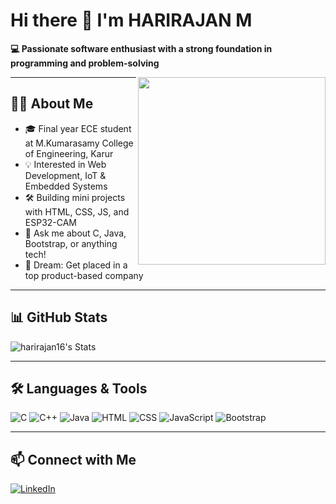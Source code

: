 # Hi there 👋 I'm HARIRAJAN M

**💻 Passionate software enthusiast with a strong foundation in programming and problem-solving**

<img align="right" src="https://media.giphy.com/media/qgQUggAC3Pfv687qPC/giphy.gif" width="300" height="300">

---

## 👨‍💻 About Me

- 🎓 Final year ECE student at M.Kumarasamy College of Engineering, Karur
- 💡 Interested in Web Development, IoT & Embedded Systems
- 🛠️ Building mini projects with HTML, CSS, JS, and ESP32-CAM
- 💬 Ask me about C, Java, Bootstrap, or anything tech!
- 💼 Dream: Get placed in a top product-based company

---

## 📊 GitHub Stats

![harirajan16's Stats](https://github-readme-stats.vercel.app/api?username=harirajan16&theme=dracula&show_icons=true&hide_border=true&count_private=true)

---

## 🛠️ Languages & Tools

![C](https://img.shields.io/badge/-C-00599C?style=flat-square&logo=c)
![C++](https://img.shields.io/badge/-C++-00599C?style=flat-square&logo=cplusplus)
![Java](https://img.shields.io/badge/-Java-007396?style=flat-square&logo=java)
![HTML](https://img.shields.io/badge/-HTML5-E34F26?style=flat-square&logo=html5)
![CSS](https://img.shields.io/badge/-CSS3-1572B6?style=flat-square&logo=css3)
![JavaScript](https://img.shields.io/badge/-JavaScript-F7DF1E?style=flat-square&logo=javascript)
![Bootstrap](https://img.shields.io/badge/-Bootstrap-7952B3?style=flat-square&logo=bootstrap)

---

## 📫 Connect with Me

[![LinkedIn](https://img.shields.io/badge/-LinkedIn-blue?style=flat-square&logo=linkedin&logoColor=white)](https://www.linkedin.com/in/harirajan16)

